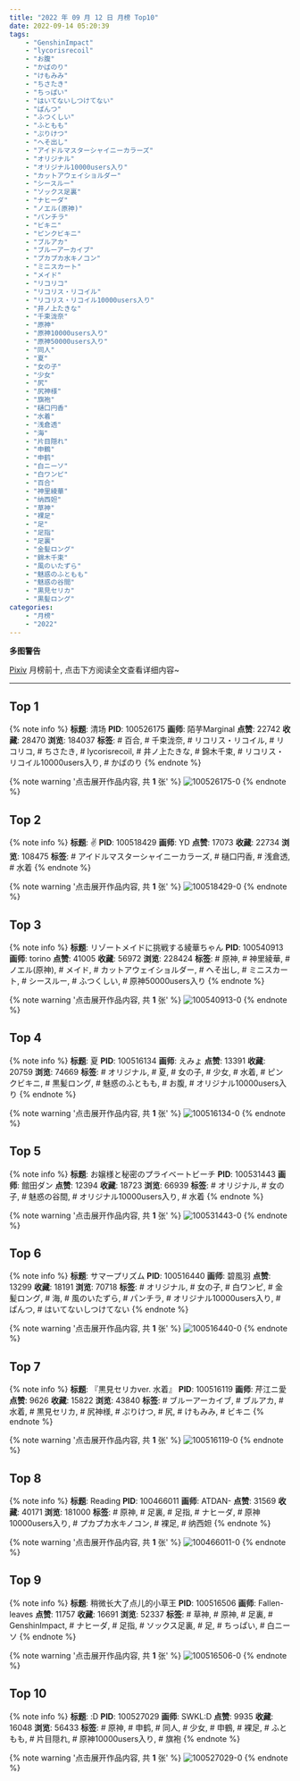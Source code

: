 ```yaml
---
title: "2022 年 09 月 12 日 月榜 Top10"
date: 2022-09-14 05:20:39
tags:
    - "GenshinImpact"
    - "lycorisrecoil"
    - "お腹"
    - "かばのり"
    - "けもみみ"
    - "ちさたき"
    - "ちっぱい"
    - "はいてないしつけてない"
    - "ぱんつ"
    - "ふつくしい"
    - "ふともも"
    - "ぷりけつ"
    - "へそ出し"
    - "アイドルマスターシャイニーカラーズ"
    - "オリジナル"
    - "オリジナル10000users入り"
    - "カットアウェイショルダー"
    - "シースルー"
    - "ソックス足裏"
    - "ナヒーダ"
    - "ノエル(原神)"
    - "パンチラ"
    - "ビキニ"
    - "ピンクビキニ"
    - "ブルアカ"
    - "ブルーアーカイブ"
    - "プカプカ水キノコン"
    - "ミニスカート"
    - "メイド"
    - "リコリコ"
    - "リコリス・リコイル"
    - "リコリス・リコイル10000users入り"
    - "井ノ上たきな"
    - "千束泷奈"
    - "原神"
    - "原神10000users入り"
    - "原神50000users入り"
    - "同人"
    - "夏"
    - "女の子"
    - "少女"
    - "尻"
    - "尻神様"
    - "旗袍"
    - "樋口円香"
    - "水着"
    - "浅倉透"
    - "海"
    - "片目隠れ"
    - "申鶴"
    - "申鹤"
    - "白ニーソ"
    - "白ワンピ"
    - "百合"
    - "神里綾華"
    - "纳西妲"
    - "草神"
    - "裸足"
    - "足"
    - "足指"
    - "足裏"
    - "金髪ロング"
    - "錦木千束"
    - "風のいたずら"
    - "魅惑のふともも"
    - "魅惑の谷間"
    - "黒見セリカ"
    - "黒髪ロング"
categories:
    - "月榜"
    - "2022"
---
```


<i class="fa fa-triangle-exclamation"></i>**多图警告**<i class="fa fa-triangle-exclamation"></i>

[Pixiv](https://www.pixiv.net/) 月榜前十, 点击下方阅读全文查看详细内容~

<!-- more -->

---

## Top 1

{% note info %}
**标题**: 清场
**PID**: 100526175 **画师**: 陌芋Marginal
**点赞**: 22742 **收藏**: 28470 **浏览**: 184037
**标签**: # 百合, # 千束泷奈, # リコリス・リコイル, # リコリコ, # ちさたき, # lycorisrecoil, # 井ノ上たきな, # 錦木千束, # リコリス・リコイル10000users入り, # かばのり
{% endnote %}

{% note warning '点击展开作品内容, 共 **1** 张' %}
![100526175-0](https://i.pixiv.re/img-original/img/2022/08/16/12/45/05/100526175_p0.jpg)
{% endnote %}

## Top 2

{% note info %}
**标题**: ✌️
**PID**: 100518429 **画师**: YD
**点赞**: 17073 **收藏**: 22734 **浏览**: 108475
**标签**: # アイドルマスターシャイニーカラーズ, # 樋口円香, # 浅倉透, # 水着
{% endnote %}

{% note warning '点击展开作品内容, 共 **1** 张' %}
![100518429-0](https://i.pixiv.re/img-original/img/2022/08/16/01/22/06/100518429_p0.jpg)
{% endnote %}

## Top 3

{% note info %}
**标题**: リゾートメイドに挑戦する綾華ちゃん
**PID**: 100540913 **画师**: torino
**点赞**: 41005 **收藏**: 56972 **浏览**: 228424
**标签**: # 原神, # 神里綾華, # ノエル(原神), # メイド, # カットアウェイショルダー, # へそ出し, # ミニスカート, # シースルー, # ふつくしい, # 原神50000users入り
{% endnote %}

{% note warning '点击展开作品内容, 共 **1** 张' %}
![100540913-0](https://i.pixiv.re/img-original/img/2022/08/17/00/00/08/100540913_p0.jpg)
{% endnote %}

## Top 4

{% note info %}
**标题**: 夏
**PID**: 100516134 **画师**: えみょ
**点赞**: 13391 **收藏**: 20759 **浏览**: 74669
**标签**: # オリジナル, # 夏, # 女の子, # 少女, # 水着, # ピンクビキニ, # 黒髪ロング, # 魅惑のふともも, # お腹, # オリジナル10000users入り
{% endnote %}

{% note warning '点击展开作品内容, 共 **1** 张' %}
![100516134-0](https://i.pixiv.re/img-original/img/2022/08/16/00/00/13/100516134_p0.jpg)
{% endnote %}

## Top 5

{% note info %}
**标题**: お嬢様と秘密のプライベートビーチ
**PID**: 100531443 **画师**: 館田ダン
**点赞**: 12394 **收藏**: 18723 **浏览**: 66939
**标签**: # オリジナル, # 女の子, # 魅惑の谷間, # オリジナル10000users入り, # 水着
{% endnote %}

{% note warning '点击展开作品内容, 共 **1** 张' %}
![100531443-0](https://i.pixiv.re/img-original/img/2022/08/16/18/00/02/100531443_p0.png)
{% endnote %}

## Top 6

{% note info %}
**标题**: サマープリズム
**PID**: 100516440 **画师**: 碧風羽
**点赞**: 13299 **收藏**: 18191 **浏览**: 70718
**标签**: # オリジナル, # 女の子, # 白ワンピ, # 金髪ロング, # 海, # 風のいたずら, # パンチラ, # オリジナル10000users入り, # ぱんつ, # はいてないしつけてない
{% endnote %}

{% note warning '点击展开作品内容, 共 **1** 张' %}
![100516440-0](https://i.pixiv.re/img-original/img/2022/08/16/00/04/57/100516440_p0.jpg)
{% endnote %}

## Top 7

{% note info %}
**标题**: 『黒見セリカver. 水着』
**PID**: 100516119 **画师**: 芹江ニ愛
**点赞**: 9626 **收藏**: 15822 **浏览**: 43840
**标签**: # ブルーアーカイブ, # ブルアカ, # 水着, # 黒見セリカ, # 尻神様, # ぷりけつ, # 尻, # けもみみ, # ビキニ
{% endnote %}

{% note warning '点击展开作品内容, 共 **1** 张' %}
![100516119-0](https://i.pixiv.re/img-original/img/2022/08/16/00/00/09/100516119_p0.jpg)
{% endnote %}

## Top 8

{% note info %}
**标题**: Reading
**PID**: 100466011 **画师**: ATDAN-
**点赞**: 31569 **收藏**: 40171 **浏览**: 181000
**标签**: # 原神, # 足裏, # 足指, # ナヒーダ, # 原神10000users入り, # プカプカ水キノコン, # 裸足, # 纳西妲
{% endnote %}

{% note warning '点击展开作品内容, 共 **1** 张' %}
![100466011-0](https://i.pixiv.re/img-original/img/2022/08/16/21/25/55/100466011_p0.jpg)
{% endnote %}

## Top 9

{% note info %}
**标题**: 稍微长大了点儿的小草王
**PID**: 100516506 **画师**: Fallen-leaves
**点赞**: 11757 **收藏**: 16691 **浏览**: 52337
**标签**: # 草神, # 原神, # 足裏, # GenshinImpact, # ナヒーダ, # 足指, # ソックス足裏, # 足, # ちっぱい, # 白ニーソ
{% endnote %}

{% note warning '点击展开作品内容, 共 **1** 张' %}
![100516506-0](https://i.pixiv.re/img-original/img/2022/08/16/00/06/52/100516506_p0.png)
{% endnote %}

## Top 10

{% note info %}
**标题**: :D
**PID**: 100527029 **画师**: SWKL:D
**点赞**: 9935 **收藏**: 16048 **浏览**: 56433
**标签**: # 原神, # 申鹤, # 同人, # 少女, # 申鶴, # 裸足, # ふともも, # 片目隠れ, # 原神10000users入り, # 旗袍
{% endnote %}

{% note warning '点击展开作品内容, 共 **1** 张' %}
![100527029-0](https://i.pixiv.re/img-original/img/2022/08/16/13/40/54/100527029_p0.jpg)
{% endnote %}
